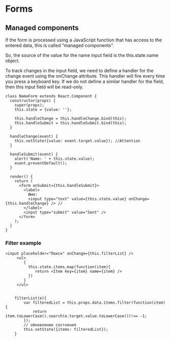 # Forms

## Managed components

If the form is processed using a JavaScript function that has access to the entered data, this is called “managed components”. 

So, the source of the value for the name input field is the this.state.name object.

To track changes in the input field, we need to define a handler for the change event using the onChange attribute. 
This handler will fire every time you press a keyboard key. 
If we do not define a similar handler for the field, then this input field will be read-only.

```
class NameForm extends React.Component {
  constructor(props) {
    super(props);
    this.state = {value: ''};

    this.handleChange = this.handleChange.bind(this);
    this.handleSubmit = this.handleSubmit.bind(this);
  }

  handleChange(event) {
    this.setState({value: event.target.value}); //Attention
  }

  handleSubmit(event) {
    alert('Name: ' + this.state.value);
    event.preventDefault();
  }

  render() {
    return (
      <form onSubmit={this.handleSubmit}>
        <label>
          Имя:
          <input type="text" value={this.state.value} onChange={this.handleChange} /> //
        </label>
        <input type="submit" value="Sent" />
      </form>
    );
  }
}
```

### Filter example 

```
<input placeholder="Поиск" onChange={this.filterList} />
     <ul>
        {
          this.state.items.map(function(item){
             return <Item key={item} name={item} />
          })
        }
     </ul>


    filterList(e){
        var filteredList = this.props.data.items.filter(function(item){
            return item.toLowerCase().search(e.target.value.toLowerCase())!== -1;
        });
        // обновление состояния
        this.setState({items: filteredList});
    }
```
